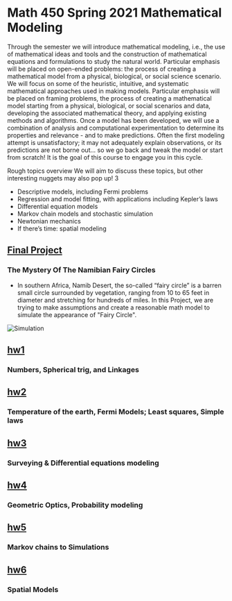 # Math 450 Spring 2021 Mathematical Modeling


Through the semester we will introduce mathematical modeling, i.e., the use of mathematical ideas and tools and the construction of mathematical equations and formulations to study the natural world. Particular emphasis will be placed on open-ended problems: the process of creating a mathematical model from a physical, biological, or social science scenario. We will focus on some of the heuristic, intuitive, and systematic mathematical approaches used in making models. Particular emphasis will be placed on framing problems, the process of creating a mathematical model starting from a physical, biological, or social scenarios and data, developing the associated mathematical theory, and applying existing methods and algorithms. Once a model has been developed, we will use a combination of analysis and computational experimentation to determine its properties and relevance - and to make predictions. Often the first modeling attempt is unsatisfactory; it may not adequately explain observations, or its predictions are not borne out... so we go back and tweak the model or start from scratch! It is the goal of this course to engage you in this cycle.


Rough topics overview
We will aim to discuss these topics, but other interesting nuggets may also pop up!
3
- Descriptive models, including Fermi problems
- Regression and model fitting, with applications including Kepler’s laws
- Differential equation models
- Markov chain models and stochastic simulation
- Newtonian mechanics
- If there’s time: spatial modeling

## [Final Project](Final%20Project)
### The Mystery Of The Namibian Fairy Circles

- In southern Africa, Namib Desert, the so-called “fairy circle” is a barren small circle surrounded by vegetation, ranging from 10 to 65 feet in diameter and stretching for hundreds of miles. In this Project, we are trying to make assumptions and create a reasonable math model to simulate the appearance of "Fairy Circle".

![Simulation](Final%20Project/output.gif)

## [hw1](hw1)
### Numbers, Spherical trig, and Linkages


## [hw2](hw2)
### Temperature of the earth, Fermi Models; Least squares, Simple laws


## [hw3](hw3)
### Surveying & Differential equations modeling


## [hw4](hw4)
### Geometric Optics, Probability modeling


## [hw5](hw5)
### Markov chains to Simulations


## [hw6](hw6)
### Spatial Models


